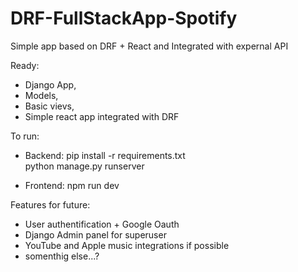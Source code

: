 # DRF-FullStackApp-Spotify

Simple app based on DRF + React and Integrated with expernal API

Ready: 
- Django App, 
- Models, 
- Basic vievs, 
- Simple react app integrated with DRF

To run:
- Backend: 
pip install -r requirements.txt           
python manage.py runserver 

- Frontend: 
npm run dev  


Features for future:
- User authentification + Google Oauth
- Django Admin panel for superuser
- YouTube and Apple music integrations if possible
- somenthig else...?

